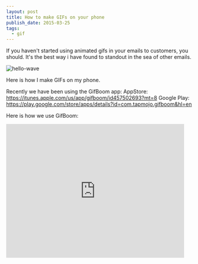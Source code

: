 ```yaml
---
layout: post
title: How to make GIFs on your phone
publish_date: 2015-03-25
tags:
  - gif
---
```


If you haven't started using animated gifs in your emails to customers, you should. It's the best way i have found to standout in the sea of other emails.

![hello-wave](https://sht.tl/pZe3J4)

Here is how I make GIFs on my phone.

Recently we have been using the GifBoom app:
AppStore: https://itunes.apple.com/us/app/gifboom/id457502693?mt=8
Google Play: https://play.google.com/store/apps/details?id=com.tapmojo.gifboom&hl=en

Here is how we use GifBoom:

<iframe width="480" height="360" src="https://www.youtube.com/embed/GZ35PP9EmhI?rel=0" frameborder="0" allowfullscreen></iframe>
